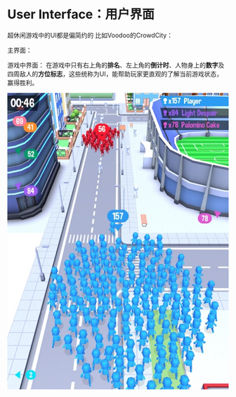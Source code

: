 # User Interface：用户界面
超休闲游戏中的UI都是偏简约的
比如Voodoo的CrowdCity：

主界面：


游戏中界面：
在游戏中只有右上角的**排名**、左上角的**倒计时**、人物身上的**数字**及四周敌人的**方位标志**，这些统称为UI，能帮助玩家更直观的了解当前游戏状态，赢得胜利。

 ![Voodoo-CrowdCity -w200](Media/Voodoo-CrowdCity-Gamepanel.jpg )
